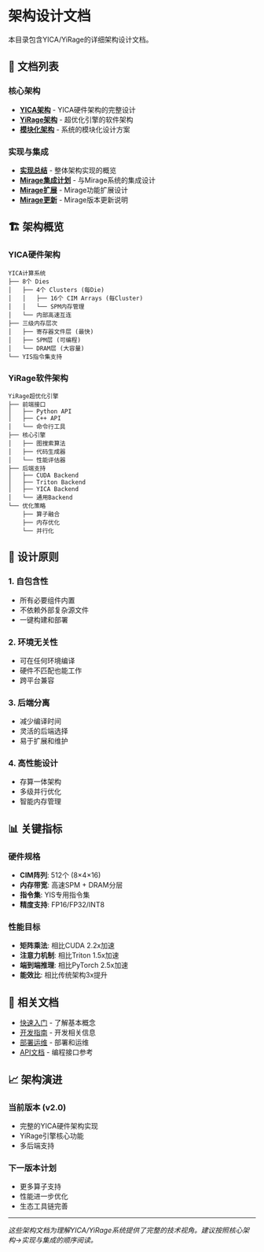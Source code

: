 # 架构设计文档

本目录包含YICA/YiRage的详细架构设计文档。

## 📖 文档列表

### 核心架构
- **[YICA架构](yica-architecture.md)** - YICA硬件架构的完整设计
- **[YiRage架构](yirage-architecture.md)** - 超优化引擎的软件架构
- **[模块化架构](modular-architecture.md)** - 系统的模块化设计方案

### 实现与集成
- **[实现总结](implementation-summary.md)** - 整体架构实现的概览
- **[Mirage集成计划](mirage-integration-plan.md)** - 与Mirage系统的集成设计
- **[Mirage扩展](mirage-extension.md)** - Mirage功能扩展设计
- **[Mirage更新](mirage-updates.md)** - Mirage版本更新说明

## 🏗️ 架构概览

### YICA硬件架构
```
YICA计算系统
├── 8个 Dies
│   ├── 4个 Clusters (每Die)
│   │   ├── 16个 CIM Arrays (每Cluster)
│   │   └── SPM内存管理
│   └── 内部高速互连
├── 三级内存层次
│   ├── 寄存器文件层 (最快)
│   ├── SPM层 (可编程)
│   └── DRAM层 (大容量)
└── YIS指令集支持
```

### YiRage软件架构
```
YiRage超优化引擎
├── 前端接口
│   ├── Python API
│   ├── C++ API
│   └── 命令行工具
├── 核心引擎
│   ├── 图搜索算法
│   ├── 代码生成器
│   └── 性能评估器
├── 后端支持
│   ├── CUDA Backend
│   ├── Triton Backend
│   ├── YICA Backend
│   └── 通用Backend
└── 优化策略
    ├── 算子融合
    ├── 内存优化
    └── 并行化
```

## 🎯 设计原则

### 1. 自包含性
- 所有必要组件内置
- 不依赖外部复杂源文件
- 一键构建和部署

### 2. 环境无关性
- 可在任何环境编译
- 硬件不匹配也能工作
- 跨平台兼容

### 3. 后端分离
- 减少编译时间
- 灵活的后端选择
- 易于扩展和维护

### 4. 高性能设计
- 存算一体架构
- 多级并行优化
- 智能内存管理

## 📊 关键指标

### 硬件规格
- **CIM阵列**: 512个 (8×4×16)
- **内存带宽**: 高速SPM + DRAM分层
- **指令集**: YIS专用指令集
- **精度支持**: FP16/FP32/INT8

### 性能目标
- **矩阵乘法**: 相比CUDA 2.2x加速
- **注意力机制**: 相比Triton 1.5x加速
- **端到端推理**: 相比PyTorch 2.5x加速
- **能效比**: 相比传统架构3x提升

## 🔗 相关文档

- [快速入门](../getting-started/) - 了解基本概念
- [开发指南](../development/) - 开发相关信息
- [部署运维](../deployment/) - 部署和运维
- [API文档](../api/) - 编程接口参考

## 📈 架构演进

### 当前版本 (v2.0)
- 完整的YICA硬件架构实现
- YiRage引擎核心功能
- 多后端支持

### 下一版本计划
- 更多算子支持
- 性能进一步优化
- 生态工具链完善

---

*这些架构文档为理解YICA/YiRage系统提供了完整的技术视角。建议按照核心架构→实现与集成的顺序阅读。*
